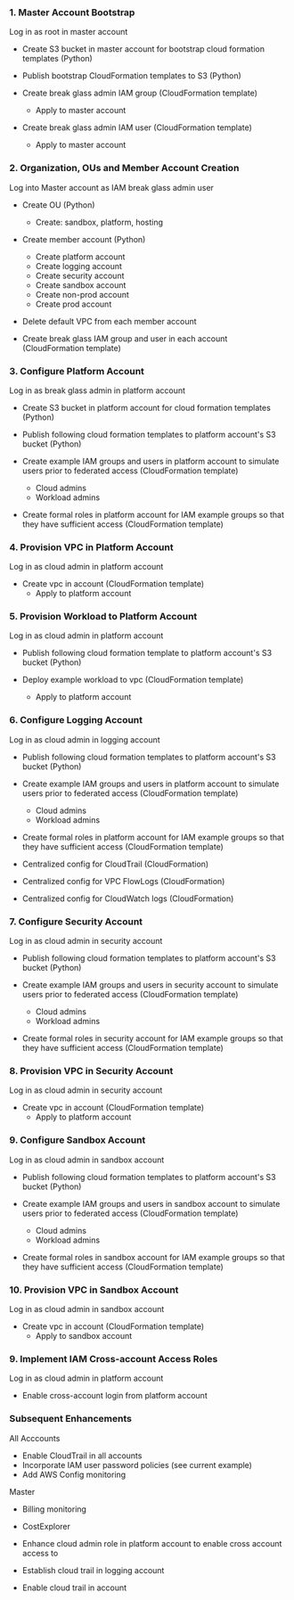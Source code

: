 ### 1. Master Account Bootstrap

Log in as root in master account

* Create S3 bucket in master account for bootstrap cloud formation templates (Python)

* Publish bootstrap CloudFormation templates to S3 (Python)

* Create break glass admin IAM group (CloudFormation template)
  * Apply to master account

* Create break glass admin IAM user (CloudFormation template)
  * Apply to master account

### 2. Organization, OUs and Member Account Creation

Log into Master account as IAM break glass admin user

* Create OU (Python)
  * Create: sandbox, platform, hosting
  
* Create member account (Python)
  * Create platform account
  * Create logging account
  * Create security account
  * Create sandbox account
  * Create non-prod account
  * Create prod account
  
* Delete default VPC from each member account

* Create break glass IAM group and user in each account (CloudFormation template)

### 3. Configure Platform Account

Log in as break glass admin in platform account

* Create S3 bucket in platform account for cloud formation templates (Python)

* Publish following cloud formation templates to platform account's S3 bucket (Python)

* Create example IAM groups and users in platform account to simulate users prior to federated access (CloudFormation template)
  * Cloud admins
  * Workload admins

* Create formal roles in platform account for IAM example groups so that they have sufficient access (CloudFormation template)

### 4. Provision VPC in Platform Account

Log in as cloud admin in platform account

* Create vpc in account (CloudFormation template)
  * Apply to platform account

### 5. Provision Workload to Platform Account

Log in as cloud admin in platform account

* Publish following cloud formation template to platform account's S3 bucket (Python)

* Deploy example workload to vpc (CloudFormation template)
  * Apply to platform account

### 6. Configure Logging Account

Log in as cloud admin in logging account

* Publish following cloud formation templates to platform account's S3 bucket (Python)

* Create example IAM groups and users in platform account to simulate users prior to federated access (CloudFormation template)
  * Cloud admins
  * Workload admins

* Create formal roles in platform account for IAM example groups so that they have sufficient access (CloudFormation template)

* Centralized config for CloudTrail (CloudFormation) 
* Centralized config for VPC FlowLogs (CloudFormation)
* Centralized config for CloudWatch logs (CloudFormation)

### 7. Configure Security Account

Log in as cloud admin in security account

* Publish following cloud formation templates to platform account's S3 bucket (Python)

* Create example IAM groups and users in security account to simulate users prior to federated access (CloudFormation template)
  * Cloud admins
  * Workload admins

* Create formal roles in security account for IAM example groups so that they have sufficient access (CloudFormation template)

### 8. Provision VPC in Security Account

Log in as cloud admin in security account

* Create vpc in account (CloudFormation template)
  * Apply to platform account
  
### 9. Configure Sandbox Account

Log in as cloud admin in sandbox account

* Publish following cloud formation templates to platform account's S3 bucket (Python)

* Create example IAM groups and users in sandbox account to simulate users prior to federated access (CloudFormation template)
  * Cloud admins
  * Workload admins

* Create formal roles in sandbox account for IAM example groups so that they have sufficient access (CloudFormation template)

### 10. Provision VPC in Sandbox Account

Log in as cloud admin in sandbox account

* Create vpc in account (CloudFormation template)
  * Apply to sandbox account

### 9. Implement IAM Cross-account Access Roles

Log in as cloud admin in platform account

* Enable cross-account login from platform account

### Subsequent Enhancements

All Acccounts

* Enable CloudTrail in all accounts
* Incorporate IAM user password policies (see current example)
* Add AWS Config monitoring

Master

* Billing monitoring
* CostExplorer

* Enhance cloud admin role in platform account to enable cross account access to 

* Establish cloud trail in logging account

* Enable cloud trail in account

